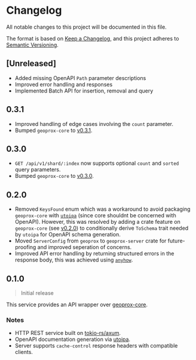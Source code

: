 # Changelog

All notable changes to this project will be documented in this file.

The format is based on [Keep a Changelog](https://keepachangelog.com/en/1.1.0/),
and this project adheres to [Semantic Versioning](https://semver.org/spec/v2.0.0.html).

## [Unreleased]

- Added missing OpenAPI `Path` parameter descriptions
- Improved error handling and responses
- Implemented Batch API for insertion, removal and query

## 0.3.1

- Improved handling of edge cases involving the `count` parameter.
- Bumped `geoprox-core` to [v0.3.1](https://crates.io/crates/geoprox-core/0.3.1).

## 0.3.0

- `GET /api/v1/shard/:index` now supports optional `count` and `sorted` query parameters.
- Bumped `geoprox-core` to [v0.3.0](https://crates.io/crates/geoprox-core/0.3.0).

## 0.2.0

- Removed `KeysFound` enum which was a workaround to avoid packaging `geoprox-core` with [`utoipa`](https://crates.io/crates/utoipa) (since core shouldnt be concerned with OpenAPI). However, this was resolved by adding a crate feature on `geoprox-core` (see [v0.2.0](https://crates.io/crates/geoprox-core/0.2.0)) to conditionally derive `ToSchema` trait needed by `utoipa` for OpenAPI schema generation.
- Moved `ServerConfig` from `geoprox` to `geoprox-server` crate for future-proofing and improved seperation of concerns.
- Improved API error handling by returning structured errors in the response body, this was achieved using [`anyhow`](https://crates.io/crates/anyhow).

## 0.1.0

> Initial release

This service provides an API wrapper over [geoprox-core](../geoprox-core/README.md).

### Notes

- HTTP REST service built on [tokio-rs/axum](https://github.com/tokio-rs/axum).
- OpenAPI documentation generation via [utoipa](https://github.com/juhaku/utoipa).
- Server supports `cache-control` response headers with compatible clients.
